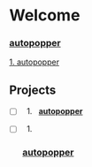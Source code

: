# Welcome

<h3><a href="https://github.com/lyndskg/autopopper">autopopper</a></h3>

[1. autopopper](https://github.com/lyndskg/autopopper)

## Projects

- [ ] &nbsp; 1. &nbsp; [**autopopper**](https://github.com/lyndskg/autopopper)
- [ ] &nbsp; 1. &nbsp; <h3><a href="https://github.com/lyndskg/autopopper">autopopper</a></h3>


